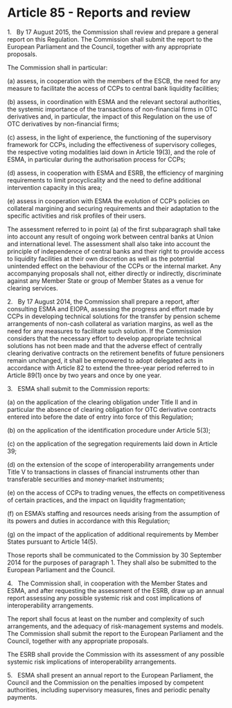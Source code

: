# Article 85 - Reports and review


1.   By 17 August 2015, the Commission shall review and prepare a general report on this Regulation. The Commission shall submit the report to the European Parliament and the Council, together with any appropriate proposals.

The Commission shall in particular:

(a) assess, in cooperation with the members of the ESCB, the need for any measure to facilitate the access of CCPs to central bank liquidity facilities;

(b) assess, in coordination with ESMA and the relevant sectoral authorities, the systemic importance of the transactions of non-financial firms in OTC derivatives and, in particular, the impact of this Regulation on the use of OTC derivatives by non-financial firms;

(c) assess, in the light of experience, the functioning of the supervisory framework for CCPs, including the effectiveness of supervisory colleges, the respective voting modalities laid down in Article 19(3), and the role of ESMA, in particular during the authorisation process for CCPs;

(d) assess, in cooperation with ESMA and ESRB, the efficiency of margining requirements to limit procyclicality and the need to define additional intervention capacity in this area;

(e) assess in cooperation with ESMA the evolution of CCP’s policies on collateral margining and securing requirements and their adaptation to the specific activities and risk profiles of their users.

The assessment referred to in point (a) of the first subparagraph shall take into account any result of ongoing work between central banks at Union and international level. The assessment shall also take into account the principle of independence of central banks and their right to provide access to liquidity facilities at their own discretion as well as the potential unintended effect on the behaviour of the CCPs or the internal market. Any accompanying proposals shall not, either directly or indirectly, discriminate against any Member State or group of Member States as a venue for clearing services.

2.   By 17 August 2014, the Commission shall prepare a report, after consulting ESMA and EIOPA, assessing the progress and effort made by CCPs in developing technical solutions for the transfer by pension scheme arrangements of non-cash collateral as variation margins, as well as the need for any measures to facilitate such solution. If the Commission considers that the necessary effort to develop appropriate technical solutions has not been made and that the adverse effect of centrally clearing derivative contracts on the retirement benefits of future pensioners remain unchanged, it shall be empowered to adopt delegated acts in accordance with Article 82 to extend the three-year period referred to in Article 89(1) once by two years and once by one year.

3.   ESMA shall submit to the Commission reports:

(a) on the application of the clearing obligation under Title II and in particular the absence of clearing obligation for OTC derivative contracts entered into before the date of entry into force of this Regulation;

(b) on the application of the identification procedure under Article 5(3);

(c) on the application of the segregation requirements laid down in Article 39;

(d) on the extension of the scope of interoperability arrangements under Title V to transactions in classes of financial instruments other than transferable securities and money-market instruments;

(e) on the access of CCPs to trading venues, the effects on competitiveness of certain practices, and the impact on liquidity fragmentation;

(f) on ESMA’s staffing and resources needs arising from the assumption of its powers and duties in accordance with this Regulation;

(g) on the impact of the application of additional requirements by Member States pursuant to Article 14(5).

Those reports shall be communicated to the Commission by 30 September 2014 for the purposes of paragraph 1. They shall also be submitted to the European Parliament and the Council.

4.   The Commission shall, in cooperation with the Member States and ESMA, and after requesting the assessment of the ESRB, draw up an annual report assessing any possible systemic risk and cost implications of interoperability arrangements.

The report shall focus at least on the number and complexity of such arrangements, and the adequacy of risk-management systems and models. The Commission shall submit the report to the European Parliament and the Council, together with any appropriate proposals.

The ESRB shall provide the Commission with its assessment of any possible systemic risk implications of interoperability arrangements.

5.   ESMA shall present an annual report to the European Parliament, the Council and the Commission on the penalties imposed by competent authorities, including supervisory measures, fines and periodic penalty payments.
